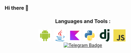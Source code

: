 ### Hi there 👋


<div align="center">
<h3
<p> Languages and Tools : </p>
</h3>
  <img src="https://github.com/devicons/devicon/blob/master/icons/android/android-original.svg" title="Android" alt="Android" wirth="40" height="40"/>&nbsp;
  <img src="https://github.com/devicons/devicon/blob/master/icons/java/java-original.svg" title="Java" alt="Java" wirth="40" height="40"/>&nbsp;
  <img src="https://github.com/devicons/devicon/blob/master/icons/kotlin/kotlin-original.svg" title="Kotlin" alt="Kotlin" wirth="40" height="40"/>&nbsp;
  <img src="https://github.com/devicons/devicon/blob/master/icons/python/python-original.svg" title="Python" alt="Python" wirth="40" height="40"/>&nbsp;
  <img src="https://github.com/devicons/devicon/blob/master/icons/django/django-plain.svg" title="Django" alt="Django" wirth="40" height="40"/>&nbsp;
  <img src="https://github.com/devicons/devicon/blob/master/icons/javascript/javascript-original.svg" title="JavaScript" alt="JavaScript" wirth="40" height="40"/>&nbsp;

<div align="center" id="badges">
<a href="https://t.me/AnnyVJu">   
  <img src="https://img.shields.io/badge/Telegram-EB1F6A?style=for-the-badge&logo=telegram&logoColor=white" alt="Telegram Badge"/>
  </a>  
</div>

<!--
**AnnyVJu/AnnyVJu** is a ✨ _special_ ✨ repository because its `README.md` (this file) appears on your GitHub profile.

Here are some ideas to get you started:

- 🔭 I’m currently working on ...
- 🌱 I’m currently learning ...
- 👯 I’m looking to collaborate on ...
- 🤔 I’m looking for help with ...
- 💬 Ask me about ...
- 📫 How to reach me: ...
- 😄 Pronouns: ...
- ⚡ Fun fact: ...
-->
